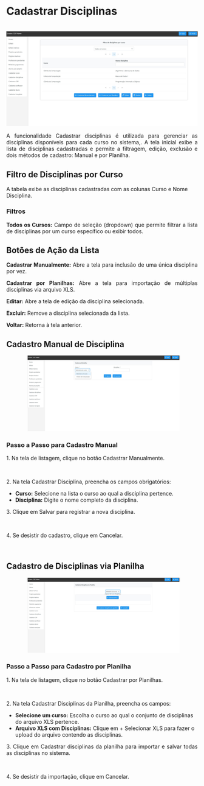 # Cadastrar Disciplinas
<p align="center">
  <img src="/csp/imagens_csp/disciplina1.jpg" alt="Tela Filtro de disciplinas por curso (CSP)" width="600">
</p>

<p align="justify">
A funcionalidade Cadastrar disciplinas é utilizada para gerenciar as disciplinas disponíveis para cada curso no sistema,. A tela inicial exibe a lista de disciplinas cadastradas e permite a filtragem, edição, exclusão e dois métodos de cadastro: Manual e por Planilha.
</p>

## Filtro de Disciplinas por Curso
A tabela exibe as disciplinas cadastradas com as colunas Curso e Nome Disciplina.

### Filtros
<p align="justify">
<b>Todos os Cursos:</b> Campo de seleção (dropdown) que permite filtrar a lista de disciplinas por um curso específico ou exibir todos.
</p>

## Botões de Ação da Lista
<p align="justify">
<b>Cadastrar Manualmente:</b> Abre a tela para inclusão de uma única disciplina por vez.
</p>

<p align="justify">
<b>Cadastrar por Planilhas:</b> Abre a tela para importação de múltiplas disciplinas via arquivo XLS.
</p>

<p align="justify">
<b>Editar:</b> Abre a tela de edição da disciplina selecionada.
</p>

<p align="justify">
<b>Excluir:</b> Remove a disciplina selecionada da lista.
</p>

<p align="justify">
<b>Voltar:</b> Retorna à tela anterior.
</p>

## Cadastro Manual de Disciplina
<p align="center">
  <img src="/csp/imagens_csp/disciplina2.jpg" alt="Tela Cadastrar Disciplina Manualmente (CSP)" width="400">
</p>

### Passo a Passo para Cadastro Manual
<p align="justify">1. Na tela de listagem, clique no botão Cadastrar Manualmente.</p>  
<p align="justify">2. Na tela Cadastrar Disciplina, preencha os campos obrigatórios:</p>
<ul>
<li><b>Curso:</b> Selecione na lista o curso ao qual a disciplina pertence.</li>
<li><b>Disciplina:</b> Digite o nome completo da disciplina.</li>
</ul>
<p align="justify">3. Clique em Salvar para registrar a nova disciplina.</p>  
<p align="justify">4. Se desistir do cadastro, clique em Cancelar.</p>  

## Cadastro de Disciplinas via Planilha
<p align="center">
  <img src="/csp/imagens_csp/disciplina3.jpg" alt="Tela Cadastrar Disciplinas da Planilha (CSP)" width="400">
</p>

### Passo a Passo para Cadastro por Planilha
<p align="justify">1. Na tela de listagem, clique no botão Cadastrar por Planilhas.</p>  
<p align="justify">2. Na tela Cadastrar Disciplinas da Planilha, preencha os campos:</p>
<ul>
<li><b>Selecione um curso:</b> Escolha o curso ao qual o conjunto de disciplinas do arquivo XLS pertence.</li>
<li><b>Arquivo XLS com Disciplinas:</b> Clique em + Selecionar XLS para fazer o upload do arquivo contendo as disciplinas.</li>
</ul>
<p align="justify">3. Clique em Cadastrar disciplinas da planilha para importar e salvar todas as disciplinas no sistema.</p>  
<p align="justify">4. Se desistir da importação, clique em Cancelar.</p>  